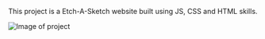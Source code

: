 This project is a Etch-A-Sketch website built using JS, CSS and HTML skills.

![Image of project](https://user-images.githubusercontent.com/60785860/78556126-b2088700-780e-11ea-89e4-adee9fc20466.png)
